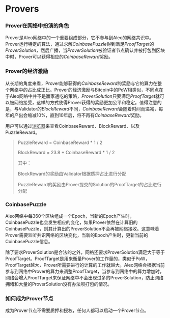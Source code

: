 # Provers



### Prover在网络中扮演的角色

Prover是Aleo网络中的一个重要组成部分，它不参与到Aleo的网络共识中。Prover运行特定的算法，通过求解*CoinbasePuzzle*得到满足*ProofTarget*的*ProverSolution*，然后广播，当*ProverSolution*被验证者节点确认并被打包到区块中时，Prover可以获得相应的*CoinbaseReward*奖励。



### Prover的经济激励

从长期的角度来看，Prover能够获得的*CoinbaseReward*的奖励与它的算力在整个网络中的占比成正比。Prover的经济激励与Bitcoin中的PoW相类似，不同点在于Aleo网络中并不是赢家通吃的策略，*ProverSolution*只要满足*ProofTarget*就可以被网络接受，这样的方式使得Prover获得的奖励更加公平和稳定。值得注意的是，与Validator的*BlockReward*不同，*CoinbaseReward*会随着时间而递减，每年的产出会缩减10%，直到10年后，将不再有*CoinbaseReward*奖励。

用户可以通过[浏览器](https://testnet3.aleoscan.io)来查看CoinbaseReward、BlockReward、以及PuzzleReward。

> PuzzleReward = CoinbaseReward * 1 / 2 
>
> BlockReward = 23.8 + CoinbaseReward * 1 / 2
>
> 其中：
>
> BlockReward的奖励由Validator根据质押占比进行分配
>
> PuzzleReward的奖励由Prover提交的Solution的ProofTarget的占比进行分配



### CoinbasePuzzle

Aleo网络中每360个区块组成一个Epoch，当新的Epoch产生时，CoinbasePuzzle也会发生相应的变化，如果Prover依然在计算旧的CoinbasePuzzle，则其计算出的ProverSolution不会再被网络接收。这意味着Prover需要监听共识网络的区块变化，当新的Epoch产生时，更新当前的CoinbasePuzzle信息。

除了要求ProverSolution是合法的之外，网络还要求ProverSolution满足大于等于ProofTarget。ProofTarget是用来衡量Prover的工作量的，类似于PoW，ProofTarget越大，Prover所需要进行的计算的工作就越大。Aleo网络会根据当前参与到网络中Prover的算力来调整ProofTarget，当参与到网络中的算力增加时，网络会增大ProofTarget来保证网络中不会出现过多的ProverSolution，防止网络拥堵和大量的ProverSolution没有办法呗打包的情况。



### 如何成为Prover节点

成为Prover节点不需要质押和授权，任何人都可以启动一个Prover节点。

